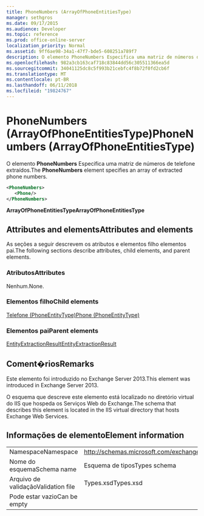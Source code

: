 ```yaml
---
title: PhoneNumbers (ArrayOfPhoneEntitiesType)
manager: sethgros
ms.date: 09/17/2015
ms.audience: Developer
ms.topic: reference
ms.prod: office-online-server
localization_priority: Normal
ms.assetid: 9ff6ae98-34a1-47f7-bde5-608251a789f7
description: O elemento PhoneNumbers Especifica uma matriz de números de telefone extraídos.
ms.openlocfilehash: 982a3cb163caf718c83844dd56c305511366ea5d
ms.sourcegitcommit: 34041125dc8c5f993b21cebfc4f8b72f0fd2cb6f
ms.translationtype: MT
ms.contentlocale: pt-BR
ms.lasthandoff: 06/11/2018
ms.locfileid: "19824767"
---
```

# <a name="phonenumbers-arrayofphoneentitiestype"></a><span data-ttu-id="1a0c2-103">PhoneNumbers (ArrayOfPhoneEntitiesType)</span><span class="sxs-lookup"><span data-stu-id="1a0c2-103">PhoneNumbers (ArrayOfPhoneEntitiesType)</span></span>

<span data-ttu-id="1a0c2-104">O elemento **PhoneNumbers** Especifica uma matriz de números de telefone extraídos.</span><span class="sxs-lookup"><span data-stu-id="1a0c2-104">The **PhoneNumbers** element specifies an array of extracted phone numbers.</span></span> 
  
```XML
<PhoneNumbers>
   <Phone/>
</PhoneNumbers>
```

 <span data-ttu-id="1a0c2-105">**ArrayOfPhoneEntitiesType**</span><span class="sxs-lookup"><span data-stu-id="1a0c2-105">**ArrayOfPhoneEntitiesType**</span></span>
## <a name="attributes-and-elements"></a><span data-ttu-id="1a0c2-106">Attributes and elements</span><span class="sxs-lookup"><span data-stu-id="1a0c2-106">Attributes and elements</span></span>

<span data-ttu-id="1a0c2-107">As seções a seguir descrevem os atributos e elementos filho elementos pai.</span><span class="sxs-lookup"><span data-stu-id="1a0c2-107">The following sections describe attributes, child elements, and parent elements.</span></span>
  
### <a name="attributes"></a><span data-ttu-id="1a0c2-108">Atributos</span><span class="sxs-lookup"><span data-stu-id="1a0c2-108">Attributes</span></span>

<span data-ttu-id="1a0c2-109">Nenhum.</span><span class="sxs-lookup"><span data-stu-id="1a0c2-109">None.</span></span>
  
### <a name="child-elements"></a><span data-ttu-id="1a0c2-110">Elementos filho</span><span class="sxs-lookup"><span data-stu-id="1a0c2-110">Child elements</span></span>

[<span data-ttu-id="1a0c2-111">Telefone (PhoneEntityType)</span><span class="sxs-lookup"><span data-stu-id="1a0c2-111">Phone (PhoneEntityType)</span></span>](phone-phoneentitytype.md)
  
### <a name="parent-elements"></a><span data-ttu-id="1a0c2-112">Elementos pai</span><span class="sxs-lookup"><span data-stu-id="1a0c2-112">Parent elements</span></span>

[<span data-ttu-id="1a0c2-113">EntityExtractionResult</span><span class="sxs-lookup"><span data-stu-id="1a0c2-113">EntityExtractionResult</span></span>](entityextractionresult.md)
  
## <a name="remarks"></a><span data-ttu-id="1a0c2-114">Coment�rios</span><span class="sxs-lookup"><span data-stu-id="1a0c2-114">Remarks</span></span>

<span data-ttu-id="1a0c2-115">Este elemento foi introduzido no Exchange Server 2013.</span><span class="sxs-lookup"><span data-stu-id="1a0c2-115">This element was introduced in Exchange Server 2013.</span></span>
  
<span data-ttu-id="1a0c2-116">O esquema que descreve este elemento está localizado no diretório virtual do IIS que hospeda os Serviços Web do Exchange.</span><span class="sxs-lookup"><span data-stu-id="1a0c2-116">The schema that describes this element is located in the IIS virtual directory that hosts Exchange Web Services.</span></span>
  
## <a name="element-information"></a><span data-ttu-id="1a0c2-117">Informações de elemento</span><span class="sxs-lookup"><span data-stu-id="1a0c2-117">Element information</span></span>

|||
|:-----|:-----|
|<span data-ttu-id="1a0c2-118">Namespace</span><span class="sxs-lookup"><span data-stu-id="1a0c2-118">Namespace</span></span>  <br/> |http://schemas.microsoft.com/exchange/services/2006/types  <br/> |
|<span data-ttu-id="1a0c2-119">Nome do esquema</span><span class="sxs-lookup"><span data-stu-id="1a0c2-119">Schema name</span></span>  <br/> |<span data-ttu-id="1a0c2-120">Esquema de tipos</span><span class="sxs-lookup"><span data-stu-id="1a0c2-120">Types schema</span></span>  <br/> |
|<span data-ttu-id="1a0c2-121">Arquivo de validação</span><span class="sxs-lookup"><span data-stu-id="1a0c2-121">Validation file</span></span>  <br/> |<span data-ttu-id="1a0c2-122">Types.xsd</span><span class="sxs-lookup"><span data-stu-id="1a0c2-122">Types.xsd</span></span>  <br/> |
|<span data-ttu-id="1a0c2-123">Pode estar vazio</span><span class="sxs-lookup"><span data-stu-id="1a0c2-123">Can be empty</span></span>  <br/> ||
   

